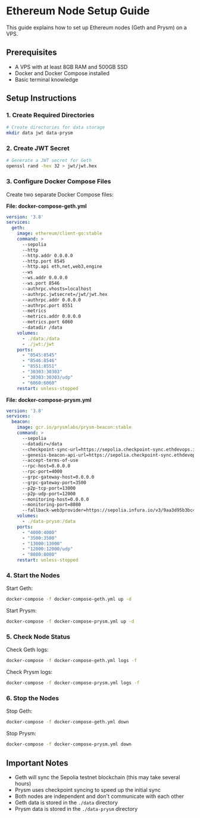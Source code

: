 # Ethereum Node Setup Guide

This guide explains how to set up Ethereum nodes (Geth and Prysm) on a VPS.

## Prerequisites

- A VPS with at least 8GB RAM and 500GB SSD
- Docker and Docker Compose installed
- Basic terminal knowledge

## Setup Instructions

### 1. Create Required Directories

```bash
# Create directories for data storage
mkdir data jwt data-prysm
```

### 2. Create JWT Secret

```bash
# Generate a JWT secret for Geth
openssl rand -hex 32 > jwt/jwt.hex
```

### 3. Configure Docker Compose Files

Create two separate Docker Compose files:

**File: docker-compose-geth.yml**
```yaml
version: '3.8'
services:
  geth:
    image: ethereum/client-go:stable
    command: >
      --sepolia
      --http
      --http.addr 0.0.0.0
      --http.port 8545
      --http.api eth,net,web3,engine
      --ws
      --ws.addr 0.0.0.0
      --ws.port 8546
      --authrpc.vhosts=localhost
      --authrpc.jwtsecret=/jwt/jwt.hex
      --authrpc.addr 0.0.0.0
      --authrpc.port 8551
      --metrics
      --metrics.addr 0.0.0.0
      --metrics.port 6060
      --datadir /data
    volumes:
      - ./data:/data
      - ./jwt:/jwt
    ports:
      - "8545:8545"
      - "8546:8546"
      - "8551:8551"
      - "30303:30303"
      - "30303:30303/udp"
      - "6060:6060"
    restart: unless-stopped
```

**File: docker-compose-prysm.yml**
```yaml
version: '3.8'
services:
  beacon:
    image: gcr.io/prysmlabs/prysm-beacon:stable
    command: >
      --sepolia
      --datadir=/data
      --checkpoint-sync-url=https://sepolia.checkpoint-sync.ethdevops.io
      --genesis-beacon-api-url=https://sepolia.checkpoint-sync.ethdevops.io
      --accept-terms-of-use
      --rpc-host=0.0.0.0
      --rpc-port=4000
      --grpc-gateway-host=0.0.0.0
      --grpc-gateway-port=3500
      --p2p-tcp-port=13000
      --p2p-udp-port=12000
      --monitoring-host=0.0.0.0
      --monitoring-port=8080
      --fallback-web3provider=https://sepolia.infura.io/v3/9aa3d95b3bc440fa88ea12eaa4456161
    volumes:
      - ./data-prysm:/data
    ports:
      - "4000:4000"
      - "3500:3500"
      - "13000:13000"
      - "12000:12000/udp"
      - "8080:8080"
    restart: unless-stopped
```

### 4. Start the Nodes

Start Geth:
```bash
docker-compose -f docker-compose-geth.yml up -d
```

Start Prysm:
```bash
docker-compose -f docker-compose-prysm.yml up -d
```

### 5. Check Node Status

Check Geth logs:
```bash
docker-compose -f docker-compose-geth.yml logs -f
```

Check Prysm logs:
```bash
docker-compose -f docker-compose-prysm.yml logs -f
```

### 6. Stop the Nodes

Stop Geth:
```bash
docker-compose -f docker-compose-geth.yml down
```

Stop Prysm:
```bash
docker-compose -f docker-compose-prysm.yml down
```

## Important Notes

- Geth will sync the Sepolia testnet blockchain (this may take several hours)
- Prysm uses checkpoint syncing to speed up the initial sync
- Both nodes are independent and don't communicate with each other
- Geth data is stored in the `./data` directory
- Prysm data is stored in the `./data-prysm` directory

